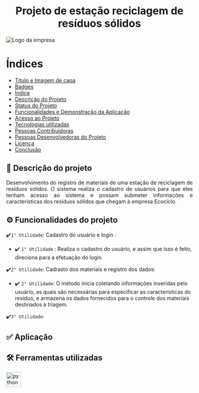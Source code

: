 # <h1 align="center"> Projeto de estação reciclagem de resíduos sólidos </h1>
![Logo da empresa](https://github.com/davidreiseng/estacao_reciclagem/assets/142530413/13fe4fcb-d623-42c7-b43b-540a0d71b421)

# Índices
* [Título e Imagem de capa](#Título-e-Imagem-de-capa)
* [Badges](#badges)
* [Índice](#índice)
* [Descrição do Projeto](#descrição-do-projeto)
* [Status do Projeto](#status-do-Projeto)
* [Funcionalidades e Demonstração da Aplicação](#funcionalidades-e-demonstração-da-aplicação)
* [Acesso ao Projeto](#acesso-ao-projeto)
* [Tecnologias utilizadas](#tecnologias-utilizadas)
* [Pessoas Contribuidoras](#pessoas-contribuidoras)
* [Pessoas Desenvolvedoras do Projeto](#pessoas-desenvolvedoras)
* [Licença](#licença)
* [Conclusão](#conclusão)
  
## 📝 Descrição do projeto 

<p align="justify"> 
Desenvolvimento do registro de materiais de uma estação de reciclagem de resíduos sólidos. O sistema realiza o cadastro de usuários para que eles tenham acesso ao sistema e possam submeter informações e características dos resíduos sólidos que chegam à empresa Ecociclo.

 ## :gear: Funcionalidades do projeto

✔️`1° Utilidade`: Cadastro do usuário e login :

* :heavy_check_mark: `1° Utilidade` : Realiza o cadastro do usuário, e assim que isso é feito, direciona para a efetuação do login.

✔️`2° Utilidade`: Cadrasto dos materiais e registro dos dados: 

* :heavy_check_mark: `2° Utilidade`: O método inicia coletando informações inseridas pelo usuário, as quais são necessárias para especificar as características do resíduo, e armazena os dados fornecidos para o controle dos materiais destinados à triagem.

✔️`3° Utilidade`: 

## ✅ Aplicação

<div align="center">
</div>

## 🛠️ Ferramentas utilizadas
<a href="https://www.python.org/" target="_blank">
  <img src="C:\Users\CASASBAHIA2322\Downloads\OIP.jpg" alt="python" width="40" height="40"/>
</a>

